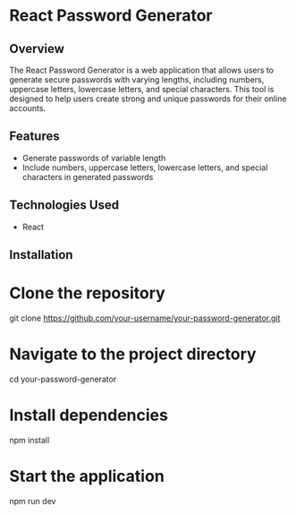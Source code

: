 # React Password Generator


## Overview

The React Password Generator is a web application that allows users to generate secure passwords with varying lengths, including numbers, uppercase letters, lowercase letters, and special characters. This tool is designed to help users create strong and unique passwords for their online accounts.

## Features

- Generate passwords of variable length
- Include numbers, uppercase letters, lowercase letters, and special characters in generated passwords

## Technologies Used

- React

## Installation

# Clone the repository
git clone https://github.com/your-username/your-password-generator.git

# Navigate to the project directory
cd your-password-generator

# Install dependencies
npm install

# Start the application
npm run dev

